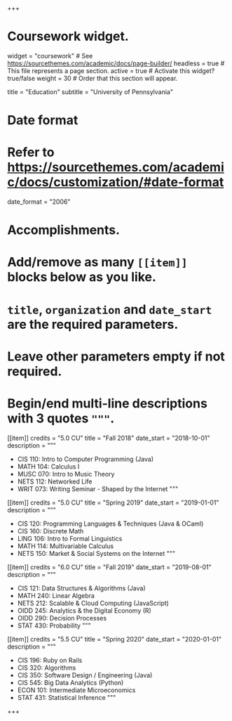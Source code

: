+++
# Coursework widget.
widget = "coursework"  # See https://sourcethemes.com/academic/docs/page-builder/
headless = true  # This file represents a page section.
active = true  # Activate this widget? true/false
weight = 30  # Order that this section will appear.

title = "Education"
subtitle = "University of Pennsylvania"

# Date format
#   Refer to https://sourcethemes.com/academic/docs/customization/#date-format
date_format = "2006"

# Accomplishments.
#   Add/remove as many `[[item]]` blocks below as you like.
#   `title`, `organization` and `date_start` are the required parameters.
#   Leave other parameters empty if not required.
#   Begin/end multi-line descriptions with 3 quotes `"""`.

[[item]]
  credits = "5.0 CU"
  title = "Fall 2018"
  date_start = "2018-10-01"
  description = """
  * CIS 110: Intro to Computer Programming (Java)
  * MATH 104: Calculus I
  * MUSC 070: Intro to Music Theory
  * NETS 112: Networked Life
  * WRIT 073: Writing Seminar - Shaped by the Internet
  """


[[item]]
 credits = "5.0 CU"
  title = "Spring 2019"
  date_start = "2019-01-01"
  description = """
  * CIS 120: Programming Languages & Techniques (Java & OCaml)
  * CIS 160: Discrete Math
  * LING 106: Intro to Formal Linguistics
  * MATH 114: Multivariable Calculus
  * NETS 150: Market & Social Systems on the Internet
  """
  
[[item]]
  credits = "6.0 CU"
  title = "Fall 2019"
  date_start = "2019-08-01"
  description = """
  * CIS 121: Data Structures & Algorithms (Java)
  * MATH 240: Linear Algebra
  * NETS 212: Scalable & Cloud Computing (JavaScript)
  * OIDD 245: Analytics & the Digital Economy (R)
  * OIDD 290: Decision Processes
  * STAT 430: Probability
  """
  
[[item]]
  credits = "5.5 CU"
  title = "Spring 2020"
  date_start = "2020-01-01"
  description = """
  * CIS 196: Ruby on Rails
  * CIS 320: Algorithms
  * CIS 350: Software Design / Engineering (Java)
  * CIS 545: Big Data Analytics (Python)
  * ECON 101: Intermediate Microeconomics
  * STAT 431: Statistical Inference
  """

+++
